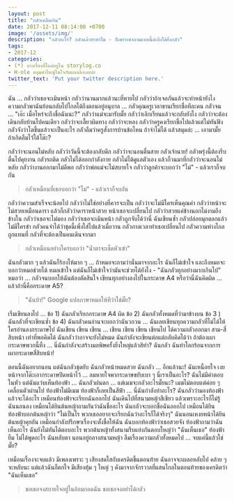 ```yaml
---
layout: post
title: "กลัวเหลือเกิน"
date: 2017-12-11 08:14:00 +0700
image: '/assets/img/'
description: "กลัวอะไร? กลัวแล้วทำทำไม - ก็เพราะคำถามแบบนี้ล่ะถึงได้ยิ่งกลัว"
tags:
- 2017-12
categories:
- (*) บางเรื่องที่โผล่อยู่ใน storylog.co
- H-ole หลุมดำใหญ่ในใจกับแผลลึกเลยล่ะ
twitter_text: 'Put your twitter description here.'
---
```

ฉัน ... กลัวว่าเธอจะเมินหน้า กลัวว่านานมากแล้วนะที่หายไป กลัวว่าถ้าเจอกันแล้วจะทำหน้ายังไง ความกลัวพาฉันย้อนกลับไปไกลได้ถึงตอนอยู่อนุบาล ... กลัวคุณครูเวลาขานเรียกชื่อทีละคน กลัวจน ... "เอ๊ะ เมื่อไหร่จะถึงชื่อฉันนะ?" กลัวว่าแม่จะมารับมั๊ย กลัวว่าเลิกเรียนแล้วจะกลับยังไง กลัวว่าจะต้องเดินกลับบ้านไปคนเดียว กลัวว่าจะเลี้ยวผิดทาง กลัวว่าจะหลง กลัวว่าครูคงเรียกชื่อไปแล้วแต่ไม่ทันฟัง กลัวจังว่าโตขึ้นแล้วจะเป็นอะไร กลัวลืมว่าครูสั่งการบ้านข้อไหน ถ้าจำไม่ได้  แล้วสมุดล่ะ ... เอามามั๊ย ถ้าเกิดลืมไว้ใต้โต๊ะ?

กลัวว่าจะนอนไม่หลับ กลัวว่าวันนี้จะต้องกลับดึก กลัวว่าจะนอนตื่นสาย กลัวเจ้านาย! กลัวพรุ่งนี้ต้องรีบตื่นไปคุยงาน กลัวรถติด กลัวไม่ได้ออกกำลังกาย กลัวไม่ได้ดูแลตัวเอง แล้วก็วนมาที่กลัวว่าจะนอนไม่หลับ กลัวว่างานออกมาไม่ดีพอ กลัวว่าพ่อแม่จะไม่สบายใจ กลัวว่าลูกค้าจะบอกว่า "ไม่" - แล้วเราก็จบกัน

> กลัวเหมือนที่เธอบอกว่า "ไม่" - แล้วเราก็จบกัน

กลัวว่าความสำเร็จจะน้อยไป กลัวว่าไม่ใช่อย่างที่ควรจะเป็น กลัวว่าจะไม่มีใครเห็นคุณค่า กลัวว่าหน้าจะไม่สวยเหมือนดารา แล้วก็กลัวว่าดาราหน้าสวย หน้าเธอจะเปลี่ยนไป กลัวว่าสวยแค่ข้างนอกไม่งามถึงข้างใน กลัวว่าเธอจะไม่มอง กลัวว่าเธอจะเมินหน้า กลัวถูกจับได้ว่านี่ ฉันเขียนซ้ำ กลัวปล่อยมุกตลกแล้วไม่มีใครขำ กลัวคนจำได้ว่าชุดนี้เพิ่งใส่ไปแล้วเมื่อวาน กลัวกาลเวลาทำเธอเปลี่ยนไป กลัวความห่างไกลถูกแทนที่ กลัวที่จะต้องเป็นคนเดินจากมา

> กลัวเหมือนอย่างใครบอกว่า "น้ำตาจะเช็ดหัวเข่า"

ฉันกลัวมาก ๆ แล้วฉันก็ร้องไห้มาก ๆ ... ถ้าหมอจะถามว่านั่นมาจากอะไร ฉันก็ไม่เข้าใจ และถึงหมอจะบอกว่าหมอช่วยได้ หมอเข้าใจ แต่ฉันก็ไม่เข้าใจว่ามันจะช่วยได้ยังไง - "ฉันกลัวทุกอย่างมากเกินไป" หมอว่า ... กลัวจนบอกให้ฉันต้องตัดสินใจ เขียนทุกอย่างลงไปในกระดาษ A4 หรือว่านี่ฉันคิดผิด ... แล้วถ้านี่คือกระดาษ A5?

> "ฉันบ้า!" Google แปลภาษาหมอให้ทีว่าใช่มั๊ย?

เริ่มเขียนลงไป ... ข้อ 1) ฉันกลัวเรียกกระดาษ A4 ผิด ข้อ 2) ฉันกลัวทั้งหมดที่ว่ามาข้างบน ข้อ 3 ) ฉันกลัวที่จะเขียนซ้ำ ข้อ 4) ฉันกลัวคนอ่านจะบอกว่าฉันวกวน ... ฉันเลยเขียนทุกความกลัวที่ไม่ได้ให้ใครอ่านลงกระดาษไป ฉันเขียน เขียน เขียน ... เขียน เขียน เขียน เขียนไป ได้ความกลัวออกมา สาม-สี่สิบหน้า เท่าที่พอคิดได้ ฉันกลัวว่าอาจจะยังไม่หมด ฉันกำลังจะเขียนต่อแต่กลับคิดได้ว่า ถ้าต้องเผากระดาษพวกนี้ทิ้ง ... นี่ฉันกำลังจะสร้างมลพิษครั้งยิ่งใหญ่แล้วสิท่า? ฉันกลัว ฉันทำโลกร้อนจากการเผากระดาษสี่สิบหน้า!

ตอนนี้ฉันอยากนอน แต่ฉันกลัวชุดยับ ฉันกลัวหน้าหมดสวย ฉันกลัว ... อีกแล้วนะ! ฉันเหนื่อยใจ เงยหน้าจากโต๊ะเอากระดาษปิดหน้าไว้ ... ลมหายใจพากระดาษขยับเบา ๆ นี่เราเป็นอะไร? ฉันไม่มีคำตอบในหัว แต่ฉันแว่บเห็นท้องฟ้า ... ฉันกลัวฝนตก ... แต่เมฆจะกลัวอะไรมั๊ยนะ? เมฆไม่ตอบแต่ค่อย ๆ เคลื่อนตัวผ่านไป ท้องฟ้าไม่มีเมฆ ท้องฟ้าก็เลยเป็นสีฟ้า ... นี่ฉันกำลังทำอะไร? ฉันกลัวว่ามองท้องฟ้าแล้วจะได้อะไร เหมือนท้องฟ้าจะเรียกฉันออกไป ฉันเดินไปที่สนามหญ้าสีเขียว แล้วเพราะอะไรก็ไม่รู้ฉันนอนลง เหมือนได้ยินต้นหญ้าถามกันว่าฉันชื่ออะไร ฉันกลัวจะบอกชื่อฉันออกไป เหมือนได้ยินท้องฟ้าบอกต้นหญ้าว่า "ไม่เป็นไร พวกเธออยากจะเรียกฉันว่าอะไรก็ได้จริงๆ" ฉันนอนเหงยหน้าได้ยินต้นหญ้าคุยกัน เหมือนกำลังปรึกษาเรื่องจะตั้งชื่อให้ฉัน ฉันบอกท้องฟ้าว่าเธอสวยจัง ท้องฟ้าถามว่าฉันเห็นอะไร ฉันยังไม่ทันได้ตอบอะไร พวกต้นหญ้าทั้งสนามรีบแย่งกันตอบใหญ่ว่า "ฉันเห็นเธอ" ท้องฟ้ายิ้ม ไม่ได้พูดอะไร ฉันหลับตา นอนอยู่กลางสนามหญ้า ลืมเรื่องความกลัวทั้งหมดไป ... จบแค่นี้แล้วใช่มั๊ย?

เหมือนเรื่องจะจบแล้ว มีเพลงเพราะ ๆ เสียงสดใสกับเครดิตขึ้นตอนท้าย ฉันอาจจะเผลอหลับไป คล้าย ๆ จะหลับนะ แต่แล้วฉันก็ตกใจ มีเสียงทุ้ม ๆ ใหญ่ ๆ ดังมาจากจักรวาลที่แสนไกลในตอนท้ายของเครดิตว่า "ฉันเห็นเธอ"

> ขอเธอจงสบายใจอยู่ในอ้อมกอดฉัน ขอเธอจงอย่าได้กลัว
